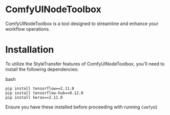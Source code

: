 # ComfyUINodeToolbox

ComfyUINodeToolbox is a tool designed to streamline and enhance your workflow operations.

# Installation

To utilize the StyleTransfer features of ComfyUINodeToolbox, you'll need to install the following dependencies:

bash
```
pip install tensorflow==2.11.0
pip install tensorflow-hub==0.12.0
pip install keras==2.11.0
```

Ensure you have these installed before proceeding with running ```ComfyUI```
